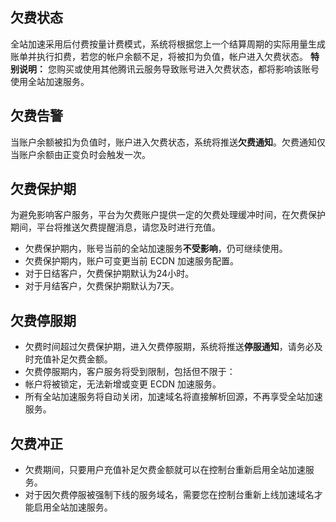 ## 欠费状态
全站加速采用后付费按量计费模式，系统将根据您上一个结算周期的实际用量生成账单并执行扣费，若您的帐户余额不足，将被扣为负值，帐户进入欠费状态。
**特别说明：**
您购买或使用其他腾讯云服务导致账号进入欠费状态，都将影响该账号使用全站加速服务。

## 欠费告警
当账户余额被扣为负值时，账户进入欠费状态，系统将推送**欠费通知**。欠费通知仅当账户余额由正变负时会触发一次。

## 欠费保护期
为避免影响客户服务，平台为欠费账户提供一定的欠费处理缓冲时间，在欠费保护期间，平台将推送欠费提醒消息，请您及时进行充值。

- 欠费保护期内，账号当前的全站加速服务**不受影响**，仍可继续使用。
- 欠费保护期内，账户可变更当前 ECDN 加速服务配置。
- 对于日结客户，欠费保护期默认为24小时。
- 对于月结客户，欠费保护期默认为7天。

## 欠费停服期
- 欠费时间超过欠费保护期，进入欠费停服期，系统将推送**停服通知**，请务必及时充值补足欠费金额。
- 欠费停服期内，客户服务将受到限制，包括但不限于：
 - 帐户将被锁定，无法新增或变更 ECDN 加速服务。
 - 所有全站加速服务将自动关闭，加速域名将直接解析回源，不再享受全站加速服务。

## 欠费冲正
- 欠费期间，只要用户充值补足欠费金额就可以在控制台重新启用全站加速服务。   
- 对于因欠费停服被强制下线的服务域名，需要您在控制台重新上线加速域名才能启用全站加速服务。

